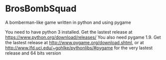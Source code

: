 BrosBombSquad
=============

 A bomberman-like game written in python and using pygame
 
 You need to have python 3 installed. Get the lastest release at https://www.python.org/download/releases/
 You also need pygame 1.9. Get the lastest release at http://www.pygame.org/download.shtml, or at http://www.lfd.uci.edu/~gohlke/pythonlibs/#pygame for the very lastest release and 64 bits version
